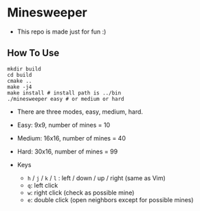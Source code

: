 # Minesweeper

- This repo is made just for fun :)

## How To Use
```
mkdir build
cd build
cmake ..
make -j4
make install # install path is ../bin
./minesweeper easy # or medium or hard
```
- There are three modes, easy, medium, hard.
- Easy: 9x9, number of mines = 10
- Medium: 16x16, number of mines = 40
- Hard: 30x16, number of mines = 99

- Keys
  - `h` / `j` / `k` / `l` : left / down / up / right (same as Vim)
  - `q`: left click
  - `w`: right click (check as possible mine)
  - `e`: double click (open neighbors except for possible mines)
